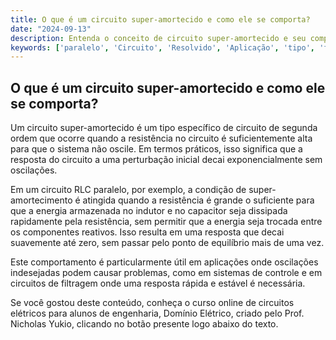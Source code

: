 ```yaml
---
title: O que é um circuito super-amortecido e como ele se comporta?
date: "2024-09-13"
description: Entenda o conceito de circuito super-amortecido e seu comportamento em circuitos de segunda ordem.
keywords: ['paralelo', 'Circuito', 'Resolvido', 'Aplicação', 'tipo', 'final', 'Super-amortecida']
---
```


## O que é um circuito super-amortecido e como ele se comporta?

Um circuito super-amortecido é um tipo específico de circuito de segunda ordem que ocorre quando a resistência no circuito é suficientemente alta para que o sistema não oscile. Em termos práticos, isso significa que a resposta do circuito a uma perturbação inicial decai exponencialmente sem oscilações.

Em um circuito RLC paralelo, por exemplo, a condição de super-amortecimento é atingida quando a resistência é grande o suficiente para que a energia armazenada no indutor e no capacitor seja dissipada rapidamente pela resistência, sem permitir que a energia seja trocada entre os componentes reativos. Isso resulta em uma resposta que decai suavemente até zero, sem passar pelo ponto de equilíbrio mais de uma vez.

Este comportamento é particularmente útil em aplicações onde oscilações indesejadas podem causar problemas, como em sistemas de controle e em circuitos de filtragem onde uma resposta rápida e estável é necessária.

Se você gostou deste conteúdo, conheça o curso online de circuitos elétricos para alunos de engenharia, Domínio Elétrico, criado pelo Prof. Nicholas Yukio, clicando no botão presente logo abaixo do texto.